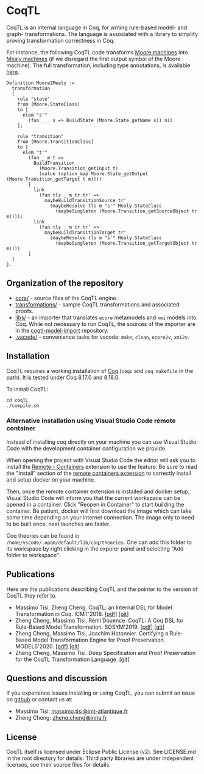 # CoqTL

CoqTL is an internal language in Coq, for writing rule-based model- and graph- transformations. The language is associated with a library to simplify proving transformation correctness in Coq. 

For instance, the following CoqTL code transforms [Moore machines](https://en.wikipedia.org/wiki/Moore_machine) into [Mealy machines](https://en.wikipedia.org/wiki/Mealy_machine) (if we disregard the first output symbol of the Moore machine). The full transformation, including type annotations, is available [here](./transformations/Moore2Mealy/Moore2Mealy.v).

```coq
Definition Moore2Mealy :=
  transformation
  [
    rule "state"
    from [Moore.StateClass]
    to [
      elem "s'"
        (fun _ _ s => BuildState (Moore.State_getName s)) nil
    ];
    
    rule "transition"
    from [Moore.TransitionClass]
    to [
      elem "t'"
        (fun _ m t => 
          BuildTransition 
            (Moore.Transition_getInput t)
            (value (option_map Moore.State_getOutput (Moore.Transition_getTarget t m))))
        [
          link
            (fun tls _ m tr tr' =>
              maybeBuildTransitionSource tr'
                (maybeResolve tls m "s'" Mealy.StateClass 
                  (maybeSingleton (Moore.Transition_getSourceObject tr m))));
          link 
            (fun tls _ m tr tr' =>
              maybeBuildTransitionTarget tr'
                (maybeResolve tls m "s'" Mealy.StateClass 
                  (maybeSingleton (Moore.Transition_getTargetObject tr m))))
        ]
  ]
].
```

## Organization of the repository 

* [core/](https://github.com/atlanmod/coqtl/tree/master/core) - source files of the CoqTL engine.
* [transformations/](https://github.com/atlanmod/coqtl/tree/master/transformations) - sample CoqTL transformations and associated proofs.
* [libs/](https://github.com/atlanmod/coqtl/tree/master/libs) - an importer that translates `ecore` metamodels and `xmi` models into Coq. While not necessary to run CoqTL, the sources of the importer are in the [coqtl-model-import](https://github.com/atlanmod/coqtl-model-import) repository.
* [.vscode/](https://github.com/atlanmod/coqtl/tree/master/.vscode) - convenience tasks for vscode: `make`, `clean`, `ecore2v`,  `xmi2v`.

## Installation

CoqTL requires a working installation of [Coq](https://coq.inria.fr/) (`coqc` and `coq_makefile` in the path). It is tested under Coq 8.17.0 and 8.18.0.

To install CoqTL:
```
cd coqTL
./compile.sh
```

### Alternative installation using Visual Studio Code remote container

Instead of installing coq directly on your machine you can use Visual Studio Code with the development container configuration we provide.

When opening the project with Visual Studio Code the editor will ask you to install the [Remote - Containers](https://marketplace.visualstudio.com/items?itemName=ms-vscode-remote.remote-containers) extension to use the feature. Be sure to read the "Install" section of the [remote containers extension](https://marketplace.visualstudio.com/items?itemName=ms-vscode-remote.remote-containers) to correctly install and setup docker on your machine.

Then, once the remote container extension is installed and docker setup, Visual Studio Code will inform you that the current workspace can be opened in a container. Click "Reopen in Container" to start building the container. Be patient, docker will first download the image which can take some time depending on your internet connection. The image only to need to be built once, next launches are faster.


Coq theories can be found in `/home/vscode/.opam/default/lib/coq/theories`. One can add this folder to its workspace by right clicking in the exporer panel and selecting "Add folder to workspace".

## Publications

Here are the publications describing CoqTL and the pointer to the version of CoqTL they refer to. 

* Massimo Tisi, Zheng Cheng. CoqTL: an Internal DSL for Model Transformation in Coq. ICMT'2018. [[pdf]](https://hal.inria.fr/hal-01828344/document) [[git]](https://github.com/atlanmod/CoqTL/tree/eee344e)
* Zheng Cheng, Massimo Tisi, Rémi Douence. CoqTL: A Coq DSL for Rule-Based Model Transformation. SOSYM'2019. [[pdf]](https://hal.archives-ouvertes.fr/hal-02333564/document) [[git]](https://github.com/atlanmod/CoqTL/tree/eee344e)
* Zheng Cheng, Massimo Tisi, Joachim Hotonnier. Certifying a Rule-Based Model Transformation Engine for Proof Preservation. MODELS'2020. [[pdf]](https://hal.inria.fr/hal-02907622/document) [[git]](https://github.com/atlanmod/CoqTL/tree/2a8cea5)
* Zheng Cheng, Massimo Tisi. Deep Specification and Proof Preservation for the CoqTL Transformation Language. [[git]](https://github.com/atlanmod/CoqTL/tree/948eb94)

## Questions and discussion

If you experience issues installing or using CoqTL, you can submit an issue on [github](https://github.com/atlanmod/coqtl/issues) or contact us at:

* Massimo Tisi: massimo.tisi@imt-atlantique.fr
* Zheng Cheng: zheng.cheng@inria.fr

## License

CoqTL itself is licensed under Eclipse Public License (v2). See LICENSE.md in the root directory for details. Third party libraries are under independent licenses, see their source files for details.

